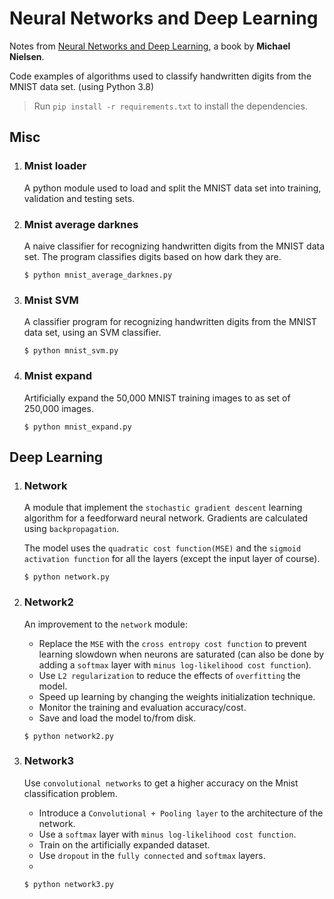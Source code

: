 # Neural Networks and Deep Learning

Notes from [Neural Networks and Deep Learning](http://neuralnetworksanddeeplearning.com/), a book by **Michael Nielsen**.

Code examples of algorithms used to classify handwritten digits from the MNIST data set. (using Python 3.8)

> Run `pip install -r requirements.txt` to install the dependencies.

## Misc

1. ### Mnist loader

    A python module used to load and split the MNIST data set into training, validation and testing sets.

2. ### Mnist average darknes

    A naive classifier for recognizing handwritten digits from the MNIST data set. 
    The program classifies digits based on how dark they are.
    
    ```
    $ python mnist_average_darknes.py
    ```

3. ### Mnist SVM

    A classifier program for recognizing handwritten digits from the MNIST data set, using an SVM classifier.

    ```
    $ python mnist_svm.py
    ```

4. ### Mnist expand

    Artificially expand the 50,000 MNIST training images to as set of 250,000 images.

    ```
    $ python mnist_expand.py
    ```

## Deep Learning

1. ### Network

    A module that implement the `stochastic gradient descent` learning algorithm for a feedforward neural network. Gradients are calculated using `backpropagation`.
    
    The model uses the `quadratic cost function(MSE)` and the `sigmoid activation function` for all the layers (except the input layer of course).

    ```
    $ python network.py
    ```

2. ### Network2

    An improvement to the `network` module:
    - Replace the `MSE` with the `cross entropy cost function` to prevent learning slowdown when neurons are saturated (can also be done by adding a `softmax` layer with `minus log-likelihood cost function`).
    - Use `L2 regularization` to reduce the effects of `overfitting` the model.
    - Speed up learning by changing the weights initialization technique.
    - Monitor the training and evaluation accuracy/cost.
    - Save and load the model to/from disk.

    ```
    $ python network2.py
    ```

3. ### Network3

    Use `convolutional networks` to get a higher accuracy on the Mnist classification problem.
    - Introduce a `Convolutional + Pooling layer` to the architecture of the network.
    - Use a `softmax` layer with `minus log-likelihood cost function`.
    - Train on the artificially expanded dataset.
    - Use `dropout` in the `fully connected` and `softmax` layers.
    - 

    ```
    $ python network3.py
    ```
